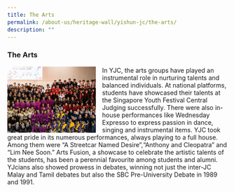 ```yaml
---
title: The Arts
permalink: /about-us/heritage-wall/yishun-jc/the-arts/
description: ""
---
```

### **The Arts**

<img src="/images/yishunjc7.jpg" style="width:40%;margin-right:15px;" align = "left">

In YJC, the arts groups have played an instrumental role in nurturing talents and balanced individuals. At national platforms, students have showcased their talents at the Singapore Youth Festival Central Judging successfully. There were also in-house performances like Wednesday Expresso to express passion in dance, singing and instrumental items. YJC took great pride in its numerous performances, always playing to a full house. Among them were “A Streetcar Named Desire”,“Anthony and Cleopatra” and “Lim Nee Soon.” Arts Fusion, a showcase to celebrate the artistic talents of the students, has been a perennial favourite among students and alumni. YJcians also showed prowess in debates, winning not just the inter-JC Malay and Tamil debates but also the SBC Pre-University Debate in 1989 and 1991.